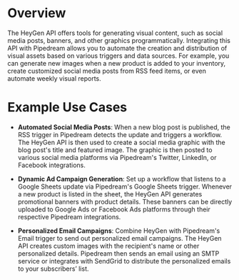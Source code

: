 # Overview

The HeyGen API offers tools for generating visual content, such as social media posts, banners, and other graphics programmatically. Integrating this API with Pipedream allows you to automate the creation and distribution of visual assets based on various triggers and data sources. For example, you can generate new images when a new product is added to your inventory, create customized social media posts from RSS feed items, or even automate weekly visual reports.

# Example Use Cases

- **Automated Social Media Posts**: When a new blog post is published, the RSS trigger in Pipedream detects the update and triggers a workflow. The HeyGen API is then used to create a social media graphic with the blog post's title and featured image. The graphic is then posted to various social media platforms via Pipedream's Twitter, LinkedIn, or Facebook integrations.

- **Dynamic Ad Campaign Generation**: Set up a workflow that listens to a Google Sheets update via Pipedream's Google Sheets trigger. Whenever a new product is listed in the sheet, the HeyGen API generates promotional banners with product details. These banners can be directly uploaded to Google Ads or Facebook Ads platforms through their respective Pipedream integrations.

- **Personalized Email Campaigns**: Combine HeyGen with Pipedream's Email trigger to send out personalized email campaigns. The HeyGen API creates custom images with the recipient's name or other personalized details. Pipedream then sends an email using an SMTP service or integrates with SendGrid to distribute the personalized emails to your subscribers’ list.
